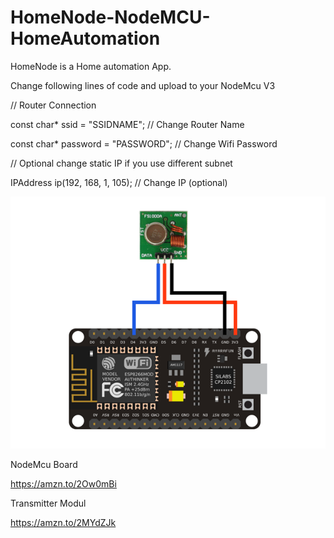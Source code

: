 # HomeNode-NodeMCU-HomeAutomation
HomeNode is a Home automation App. 

Change following lines of code and upload to your NodeMcu V3

// Router Connection

const char* ssid = "SSIDNAME"; // Change Router Name

const char* password = "PASSWORD"; //  Change Wifi Password

// Optional change static IP if you use different subnet

IPAddress ip(192, 168, 1, 105); // Change IP (optional)






<img src="https://github.com/thebestion/HomeNode-NodeMCU-HomeAutomation/blob/main/nodemcu-433transmitter.png?raw=true">







NodeMcu Board

https://amzn.to/2Ow0mBi


Transmitter Modul

https://amzn.to/2MYdZJk
